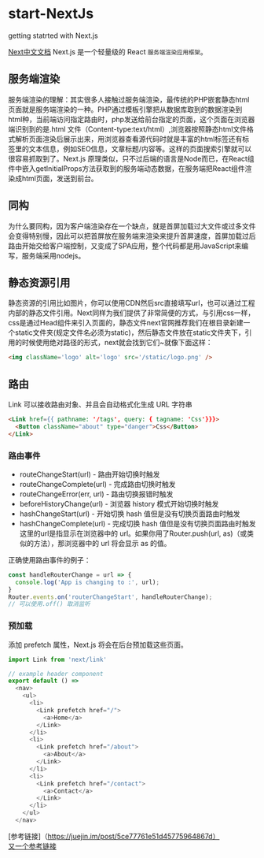 # start-NextJs
getting statrted with Next.js

[Next中文文档](https://nextjs.frontendx.cn/docs/#%E5%AE%89%E8%A3%85) Next.js 是一个轻量级的 React `服务端渲染应用框架`。

## 服务端渲染
服务端渲染的理解：其实很多人接触过服务端渲染，最传统的PHP嵌套静态html页面就是服务端渲染的一种。PHP通过模板引擎把从数据库取到的数据渲染到html种，当前端访问指定路由时，php发送给前台指定的页面，这个页面在浏览器端识别到的是.html 文件（Content-type:text/html）,浏览器按照静态html文件格式解析页面渲染后展示出来，用浏览器查看源代码时就是丰富的html标签还有标签里的文本信息，例如SEO信息，文章标题/内容等。这样的页面搜索引擎就可以很容易抓取到了。Next.js 原理类似，只不过后端的语言是Node而已，在React组件中嵌入getInitialProps方法获取到的服务端动态数据，在服务端把React组件渲染成html页面，发送到前台。  

## 同构  
为什么要同构，因为客户端渲染存在一个缺点，就是首屏加载过大文件或过多文件会变得特别慢，因此可以把首屏放在服务端来渲染来提升首屏速度，首屏加载过后路由开始交给客户端控制，又变成了SPA应用，整个代码都是用JavaScript来编写，服务端采用nodejs。

## 静态资源引用  
静态资源的引用比如图片，你可以使用CDN然后src直接填写url，也可以通过工程内部的静态文件引用。Next同样为我们提供了非常简便的方式，与引用css一样，css是通过Head组件来引入页面的，静态文件next官网推荐我们在根目录新建一个static文件夹(规定文件名必须为static)，然后静态文件放在static文件夹下，引用的时候使用绝对路径的形式，next就会找到它们~就像下面这样：
```html
<img className='logo' alt='logo' src='/static/logo.png' />
```
## 路由  

Link 可以接收路由对象、并且会自动格式化生成 URL 字符串
```html
<Link href={{ pathname: '/tags', query: { tagname: 'Css'}}}>
  <Button className="about" type="danger">Css</Button>
</Link>
```

### 路由事件

- routeChangeStart(url) - 路由开始切换时触发
- routeChangeComplete(url) - 完成路由切换时触发
- routeChangeError(err, url) - 路由切换报错时触发
- beforeHistoryChange(url) - 浏览器 history 模式开始切换时触发
- hashChangeStart(url) - 开始切换 hash 值但是没有切换页面路由时触发
- hashChangeComplete(url) - 完成切换 hash 值但是没有切换页面路由时触发  
这里的url是指显示在浏览器中的 url。如果你用了Router.push(url, as)（或类似的方法），那浏览器中的 url 将会显示 as 的值。

正确使用路由事件的例子：  
```js
const handleRouterChange = url => {
  console.log('App is changing to :', url);
}
Router.events.on('routerChangeStart', handleRouterChange);
// 可以使用.off() 取消监听
```
### 预加载
<Link>添加 prefetch 属性，Next.js 将会在后台预加载这些页面。  

```js
import Link from 'next/link'

// example header component
export default () =>
  <nav>
    <ul>
      <li>
        <Link prefetch href="/">
          <a>Home</a>
        </Link>
      </li>
      <li>
        <Link prefetch href="/about">
          <a>About</a>
        </Link>
      </li>
      <li>
        <Link prefetch href="/contact">
          <a>Contact</a>
        </Link>
      </li>
    </ul>
  </nav>
```

[参考链接]（https://juejin.im/post/5ce77761e51d45775964867d）  
[又一个参考链接](https://juejin.im/post/5b83e1776fb9a01a2022879b)